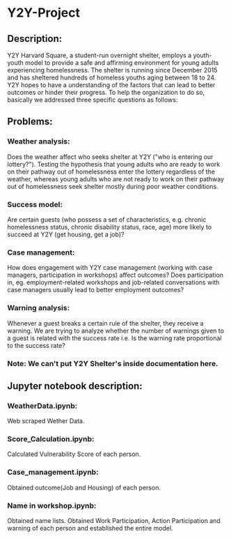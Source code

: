 # Y2Y-Project

## Description:
Y2Y Harvard Square, a student-run overnight shelter, employs a youth-youth model to provide a safe and affirming environment for young adults experiencing homelessness. The shelter is running since December 2015 and has sheltered hundreds of homeless youths aging between 18 to 24. Y2Y hopes to have a understanding of the factors that can lead to better outcomes or hinder their progress. To help the organization to do so, basically we addressed three specific questions as follows: 

## Problems:
### Weather analysis: 
Does the weather affect who seeks shelter at Y2Y ("who is entering our lottery?"). Testing the hypothesis that young adults who are ready to work on their pathway out of homelessness enter the lottery regardless of the weather, whereas young adults who are not ready to work on their pathway out of homelessness seek shelter mostly during poor weather conditions.

### Success model: 
Are certain guests (who possess a set of characteristics, e.g. chronic homelessness status, chronic disability status, race, age) more likely to succeed at Y2Y (get housing, get a job)? 

### Case management: 
How does engagement with Y2Y case management (working with case managers, participation in workshops) affect outcomes? Does participation in, eg. employment-related workshops and job-related conversations with case managers usually lead to better employment outcomes?

### Warning analysis: 
Whenever a guest breaks a certain rule of the shelter, they receive a warning. We are trying to analyze whether the number of warnings given to a guest is related with the success rate i.e. Is the warning rate proportional to the success rate?

### Note: We can't put Y2Y Shelter's inside documentation here.

## Jupyter notebook description:

### WeatherData.ipynb: 
Web scraped Wether Data.
### Score_Calculation.ipynb: 
Calculated Vulnerability Score of each person. 
### Case_management.ipynb: 
Obtained outcome(Job and Housing) of each person.
### Name in workshop.ipynb:
Obtained name lists. Obtained Work Participation, Action Participation and warning of each person and established the entire model.
